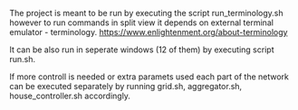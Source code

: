 The project is meant to be run by executing the script run_terminology.sh however to run commands in split view it depends on external terminal emulator - terminology.
https://www.enlightenment.org/about-terminology

It can be also run in seperate windows (12 of them) by executing script run.sh.

If more controll is needed or extra paramets used each part of the network can be executed separately by running grid.sh, aggregator.sh, house_controller.sh accordingly.